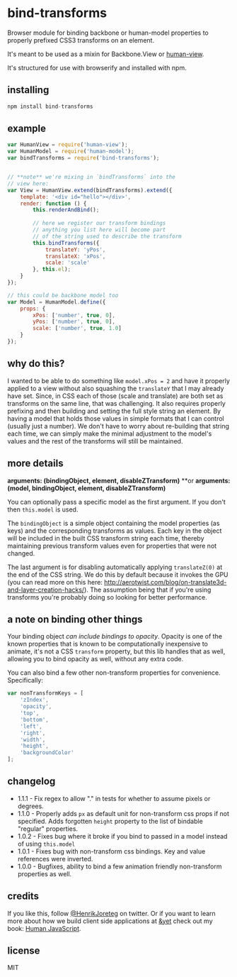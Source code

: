 # bind-transforms

Browser module for binding backbone or human-model properties to properly prefixed CSS3 transforms on an element.

It's meant to be used as a mixin for Backbone.View or [human-view](http://github.com/henrikjoreteg/human-view).

It's structured for use with browserify and installed with npm.

## installing


```js
npm install bind-transforms
```

## example

```js
var HumanView = require('human-view');
var HumanModel = require('human-model');
var bindTransforms = require('bind-transforms');


// **note** we're mixing in `bindTransforms` into the
// view here:
var View = HumanView.extend(bindTransforms).extend({
    template: '<div id="hello"></div>',
    render: function () {
        this.renderAndBind();
        
        // here we register our transform bindings
        // anything you list here will become part 
        // of the string used to describe the transform
        this.bindTransforms({
            translateY: 'yPos',
            translateX: 'xPos',
            scale: 'scale'
        }, this.el);
    }
});

// this could be backbone model too
var Model = HumanModel.define({
    props: {
        xPos: ['number', true, 0],
        yPos: ['number', true, 0],
        scale: ['number', true, 1.0]
    }
});
```

## why do this?

I wanted to be able to do something like `model.xPos = 2` and have it properly applied to a view without also squashing the `translateY` that I may already have set. Since, in CSS each of those (scale and translate) are both set as transforms on the same line, that was challenging. It also requires properly prefixing and then building and setting the full style string an element. By having a model that holds those values in simple formats that I can control (usually just a number). We don't have to worry about re-building that string each time, we can simply make the minimal adjustment to the model's values and the rest of the transforms will still be maintained.


## more details

**arguments: (bindingObject, element, disableZTransform)**
**or
**arguments: (model, bindingObject, element, disableZTransform)**

You can optionally pass a specific model as the first argument. If you don't then `this.model` is used.

The `bindingObject` is a simple object containing the model properties (as keys) and the corresponding transforms as values. Each key in the object will be included in the built CSS transform string each time, thereby maintaining previous transform values even for properties that were not changed.

The last argument is for disabling automatically applying `translateZ(0)` at the end of the CSS string. We do this by default because it invokes the GPU (you can read more on this here: http://aerotwist.com/blog/on-translate3d-and-layer-creation-hacks/). The assumption being that if you're using transforms you're probably doing so looking for better performance.


## a note on binding other things

Your binding object *can include bindings to opacity*. Opacity is one of the known properties that is known to be computationally inexpensive to animate, it's not a CSS `transform` property, but this lib handles that as well, allowing you to bind opacity as well, without any extra code.

You can also bind a few other non-transform properties for convenience. Specifically:

```js
var nonTransformKeys = [
    'zIndex',
    'opacity',
    'top',
    'bottom',
    'left',
    'right',
    'width',
    'height',
    'backgroundColor'
];
```

## changelog

 - 1.1.1 - Fix regex to allow "." in tests for whether to assume pixels or degrees.
 - 1.1.0 - Properly adds `px` as default unit for non-transform css props if not specified. Adds forgotten `height` property to the list of bindable "regular" properties.
 - 1.0.2 - Fixes bug where it broke if you bind to passed in a model instead of using `this.model`
 - 1.0.1 - Fixes bug with non-transform css bindings. Key and value references were inverted.
 - 1.0.0 - Bugfixes, ability to bind a few animation friendly non-transform properties as well.

## credits

If you like this, follow [@HenrikJoreteg](http://twitter.com/henrikjoreteg) on twitter. Or if you want to learn more about how we build client side applications at [&yet](http://andyet.com) check out my book: [Human JavaScript](http://humanjavascript.com).

## license

MIT
